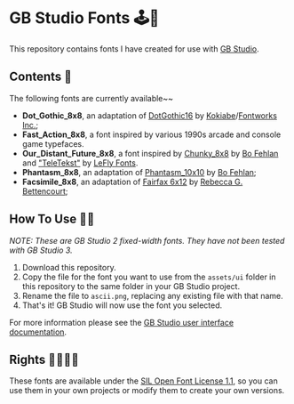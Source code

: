# GB Studio Fonts 🕹📝

This repository contains fonts I have created for use with [GB Studio](https://github.com/chrismaltby/gb-studio/).

## Contents 📂

The following fonts are currently available~~

- **Dot_Gothic_8x8**, an adaptation of [DotGothic16](https://github.com/fontworks-fonts/DotGothic16) by [Kokiabe](https://github.com/kokiabe)/[Fontworks Inc.](https://github.com/fontworks-fonts);
- **Fast_Action_8x8**, a font inspired by various 1990s arcade and console game typefaces.
- **Our_Distant_Future_8x8**, a font inspired by [Chunky_8x8](https://github.com/beauregardes/fonts) by [Bo Fehlan](https://github.com/beauregardes/) and ["TeleTekst"](https://www.dafont.com/teletekst.font) by [LeFly Fonts](http://lefly.vepar.nl/).
- **Phantasm_8x8**, an adaptation of [Phantasm_10x10](https://github.com/beauregardes/fonts) by [Bo Fehlan](https://github.com/beauregardes/);
- **Facsimile_8x8**, an adaptation of [Fairfax 6x12](https://github.com/kreativekorp/open-relay) by [Rebecca G. Bettencourt](http://www.kreativekorp.com/software/fonts/);

## How To Use 👩‍🔬

*NOTE: These are GB Studio 2 fixed-width fonts.  They have not been tested with GB Studio 3.*

1. Download this repository.
2. Copy the file for the font you want to use from the `assets/ui` folder in this repository to the same folder in your GB Studio project.
3. Rename the file to `ascii.png`, replacing any existing file with that name.
4. That's it!  GB Studio will now use the font you selected.

For more information please see the [GB Studio user interface documentation](https://www.gbstudio.dev/docs/ui-elements/).


## Rights 🏳️‍🌈🏳️‍⚧️

These fonts are available under the [SIL Open Font License 1.1](https://choosealicense.com/licenses/ofl-1.1/), so you can use them in your own projects or modify them to create your own versions.
